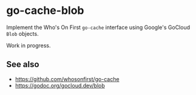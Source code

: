 # go-cache-blob

Implement the Who's On First `go-cache` interface using Google's GoCloud `Blob` objects.

Work in progress.

## See also

* https://github.com/whosonfirst/go-cache
* https://godoc.org/gocloud.dev/blob